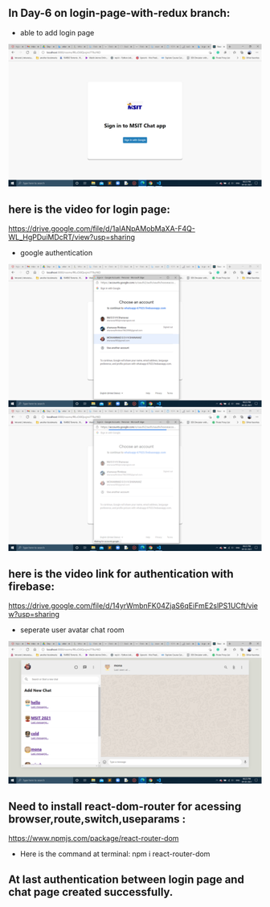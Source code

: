 ## In Day-6 on login-page-with-redux branch:
- able to add login page

![](Images-6/login.png)

## here is the video for login page:
https://drive.google.com/file/d/1aIANpAMobMaXA-F4Q-WL_HgPDuiMDcRT/view?usp=sharing

- google authentication

![](Images-6/loginbox.png)
![](Images-6/usersgetselected.png)

## here is the video link for authentication with firebase:
https://drive.google.com/file/d/14yrWmbnFK04ZjaS6qEiFmE2slPS1UCft/view?usp=sharing

- seperate user avatar chat room

![](Images-6/ownuserchatroom.png)

## Need to install react-dom-router for acessing browser,route,switch,useparams :
https://www.npmjs.com/package/react-router-dom
- Here is the command at terminal: npm i react-router-dom



## At last authentication between login page and chat page created successfully.
